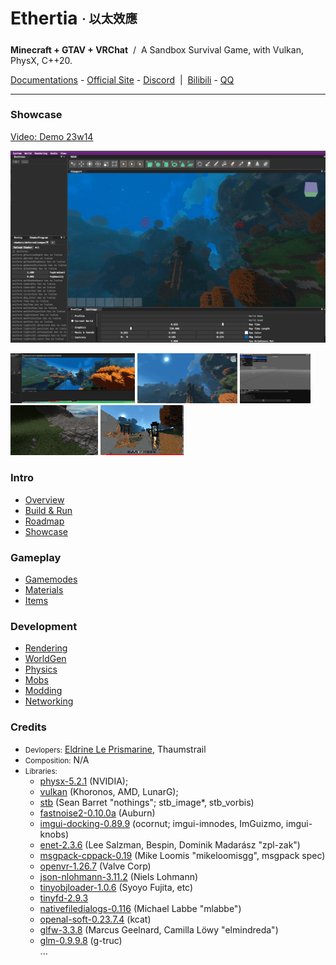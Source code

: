 <!-- <img height="130" align="right" src="https://github.com/Dreamtowards/Ethertia/raw/main/run/screenshots/_figures/ethertia-poster0225d4-lres.jpg"> -->

# Ethertia <sub><sup>· 以太效應</sup></sub>

__Minecraft + GTAV + VRChat__ &nbsp;/&nbsp; A Sandbox Survival Game, with Vulkan, PhysX, C++20.

[Documentations](https://docs.ethertia.com) - 
[Official Site](https://ethertia.com) - 
[Discord](https://discord.gg/2gzHbuXF) &nbsp;|&nbsp;
[Bilibili](https://space.bilibili.com/19483166) - 
[QQ](https://jq.qq.com/?_wv=1027&k=tgM29oDM)

---


### Showcase

[Video: Demo 23w14](https://www.bilibili.com/video/BV1ov4y1H7Eo)

![](https://raw.githubusercontent.com/Dreamtowards/Ethertia/main/run/screenshots/qs230402.png)


<img style="height: 80px;" src="https://github.com/Dreamtowards/Ethertia/raw/main/run/screenshots/Screen Shot 2023-04-03 at 12.00.07 AM.png"> <img style="height: 80px;" src="https://github.com/Dreamtowards/Ethertia/raw/main/run/screenshots/qs230401.png"> <img style="height: 80px;" src="https://github.com/Dreamtowards/Ethertia/raw/main/run/screenshots/qs230310-1.png"> <img style="height: 80px;" src="https://github.com/Dreamtowards/Ethertia/raw/main/run/screenshots/qs221130.png"> <img style="height: 80px;" src="https://github.com/Dreamtowards/Ethertia/raw/main/run/screenshots/_figures/23u07.png"> 


### **Intro**

- [Overview](//docs.ethertia.com/intro)
- [Build & Run](//docs.ethertia.com/intro/build-run)
- [Roadmap](//docs.ethertia.com/intro/roadmap)
- [Showcase](//docs.ethertia.com/intro/showcase)

### **Gameplay**

- [Gamemodes]()
- [Materials]()
- [Items]()

### **Development**

- [Rendering]()
- [WorldGen]()
- [Physics]()
- [Mobs]()
- [Modding]()
- [Networking]()

### **Credits**

- <small>Devlopers:</small> 
  [Eldrine Le Prismarine](https://elytra.dev/~pris), Thaumstrail
- <small>Composition:</small> N/A
- <small>Libraries:</small>   
  - [physx-5.2.1](https://github.com/NVIDIA-Omniverse/PhysX) (NVIDIA);  
  - [vulkan](https://www.vulkan.org/) (Khoronos, AMD, LunarG);   
  - [stb](https://github.com/nothings/stb) (Sean Barret "nothings"; stb_image*, stb_vorbis)  
  - [fastnoise2-0.10.0a](https://github.com/Auburn/FastNoise2) (Auburn)  
  - [imgui-docking-0.89.9](https://github.com/ocornut/imgui/tree/docking) (ocornut; imgui-imnodes, ImGuizmo, imgui-knobs)  
  - [enet-2.3.6](https://github.com/zpl-c/enet) (Lee Salzman, Bespin, Dominik Madarász "zpl-zak")  
  - [msgpack-cppack-0.19](https://github.com/mikeloomisgg/cppack) (Mike Loomis "mikeloomisgg", msgpack spec)  
  - [openvr-1.26.7](https://github.com/ValveSoftware/openvr) (Valve Corp)  
  - [json-nlohmann-3.11.2](https://github.com/nlohmann/json) (Niels Lohmann)  
  - [tinyobjloader-1.0.6](https://github.com/tinyobjloader/tinyobjloader) (Syoyo Fujita, etc)  
  - [tinyfd-2.9.3](https://github.com/native-toolkit/libtinyfiledialogs)  
  - [nativefiledialogs-0.116](https://github.com/mlabbe/nativefiledialog) (Michael Labbe "mlabbe")  
  - [openal-soft-0.23.7.4](https://github.com/kcat/openal-soft) (kcat)  
  - [glfw-3.3.8](https://github.com/glfw/glfw) (Marcus Geelnard, Camilla Löwy "elmindreda")  
  - [glm-0.9.9.8](https://github.com/g-truc/glm) (g-truc)  
... 

